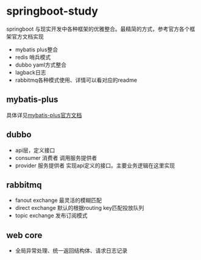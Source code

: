 # springboot-study
springboot 与现实开发中各种框架的优雅整合。最精简的方式，参考官方各个框架官方文档实现
* mybatis plus整合
* redis 哨兵模式
* dubbo yaml方式整合
* lagback日志
* rabbitmq各种模式使用、详情可以看对应的readme
## mybatis-plus
具体详见[mybatis-plus官方文档](https://mp.baomidou.com/guide/)
## dubbo
* api层，定义接口
* consumer 消费者 调用服务提供者
* provider 服务提供者 实现api定义的接口。主要业务逻辑在这里实现
## rabbitmq
* fanout exchange 最灵活的模糊匹配
* direct exchange 默认的根据routing key匹配投放队列
* topic exchange 发布订阅模式
## web core
* 全局异常处理、统一返回结构体、请求日志记录
